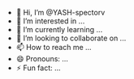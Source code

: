 - 👋 Hi, I’m @YASH-spectorv
- 👀 I’m interested in ...
- 🌱 I’m currently learning ...
- 💞️ I’m looking to collaborate on ...
- 📫 How to reach me ...
- 😄 Pronouns: ...
- ⚡ Fun fact: ...

<!---
YASH-spector/YASH-spector is a ✨ special ✨ repository because its `README.md` (this file) appears on your GitHub profile.
You can click the Preview link to take a look at your changes.
--->
